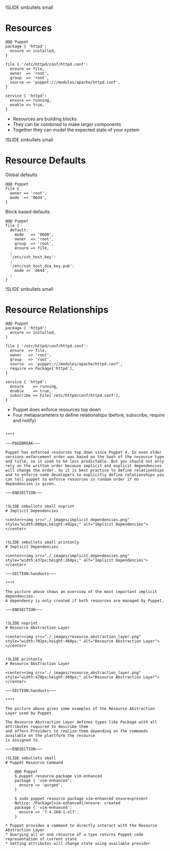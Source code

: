 !SLIDE smbullets small
# Resources

    @@@ Puppet
    package { 'httpd':
      ensure => installed,
    }

    file { '/etc/httpd/conf/httpd.conf':
      ensure => file,
      owner  => 'root',
      group  => 'root',
      source => 'puppet:///modules/apache/httpd.conf',
    }

    service { 'httpd':
      ensure => running,
      enable => true,
    }

* Resources are building blocks
* They can be combined to make larger components
* Together they can model the expected state of your system


!SLIDE smbullets small
# Resource Defaults

Global defaults

    @@@ Puppet
    File {
      owner => 'root',
      mode  => '0644',
    }

Block based defaults

    @@@ Puppet
    file {
      default:
        mode   => '0600',
        owner  => 'root',
        group  => 'root',
        ensure => file,
      ;
      '/etc/ssh_host_key':
      ;
      '/etc/ssh_host_dsa_key.pub':
        mode => '0644',
      ;
    }



!SLIDE smbullets small
# Resource Relationships

    @@@ Puppet
    package { 'httpd':
      ensure => installed,
    }

    file { '/etc/httpd/conf/httpd.conf':
      ensure  => file,
      owner   => 'root',
      group   => 'root',
      source  => 'puppet:///modules/apache/httpd.conf',
      require => Package['httpd'],
    }

    service { 'httpd':
      ensure    => running,
      enable    => true,
      subscribe => File['/etc/httpd/conf/httpd.conf'],
    }

* Puppet does enforce resources top down
* Four metaparameters to define relationships (before, subscribe, require and notify)

~~~SECTION:handouts~~~

****

~~~PAGEBREAK~~~

Puppet has enforced resources top down since Puppet 4. In even older versions enforcement order was based on the hash of the resource type and title, so it used to be less predictable. But you should not only rely on the written order because implicit and explicit dependencies will change the order. So it is best practice to define relationships and to enforce code developers to explicitly define relationships you can tell puppet to enforce resources in random order if no dependencies is given.

~~~ENDSECTION~~~


!SLIDE smbullets small noprint
# Implicit Dependencies

<center><img src="./_images/implicit_dependencies.png" style="width:800px;height:492px;" alt="Implicit Dependencies"></center>


!SLIDE smbullets small printonly
# Implicit Dependencies

<center><img src="./_images/implicit_dependencies.png" style="width:437px;height:269px;" alt="Implicit Dependencies"></center>

~~~SECTION:handouts~~~

****

The picture above shows an overview of the most important implicit dependencies.
A dependency is only created if both resources are managed by Puppet.

~~~ENDSECTION~~~


!SLIDE noprint
# Resource Abstraction Layer

<center><img src="./_images/resource_abstraction_layer.png" style="width:702px;height:460px;" alt="Resource Abstraction Layer"></center>


!SLIDE printonly
# Resource Abstraction Layer

<center><img src="./_images/resource_abstraction_layer.png" style="width:470px;height:309px;" alt="Resource Abstraction Layer"></center>

~~~SECTION:handouts~~~

****

The picture above gives some examples of the Resource Abstraction Layer used by Puppet.

The Resource Abstraction Layer defines types like Package with all attributes required to describe them
and offers Providers to realize them depending on the commands available on the plattform the resource
is assigned to.

~~~ENDSECTION~~~

!SLIDE smbullets small
# Puppet Resource Command

    @@@ Puppet
    $ puppet resource package vim-enhanced
    package { 'vim-enhanced':
      ensure => 'purged',
    }

    $ sudo puppet resource package vim-enhanced ensure=present
    Notice: /Package[vim-enhanced]/ensure: created
    package { 'vim-enhanced':
      ensure => '7.4.160-1.el7',
    }

* Puppet provides a command to directly interact with the Resource Abstraction Layer
* Querying all or one resource of a type returns Puppet code representation of current state
* Setting attributes will change state using available provider

